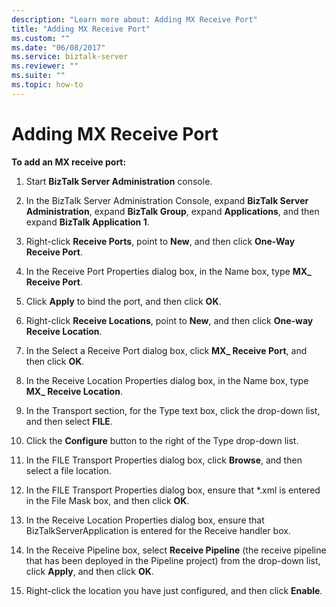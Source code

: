 ```yaml
---
description: "Learn more about: Adding MX Receive Port"
title: "Adding MX Receive Port"
ms.custom: ""
ms.date: "06/08/2017"
ms.service: biztalk-server
ms.reviewer: ""
ms.suite: ""
ms.topic: how-to
---
```

# Adding MX Receive Port
**To add an MX receive port:**  
  
1.  Start **BizTalk Server Administration** console.  
  
2.  In the BizTalk Server Administration Console, expand **BizTalk Server Administration**, expand **BizTalk Group**, expand **Applications**, and then expand **BizTalk Application 1**.  
  
3.  Right-click **Receive Ports**, point to **New**, and then click **One-Way Receive Port**.  
  
4.  In the Receive Port Properties dialog box, in the Name box, type **MX_ Receive Port**.  
  
5.  Click **Apply** to bind the port, and then click **OK**.  
  
6.  Right-click **Receive Locations**, point to **New**, and then click **One-way Receive Location**.  
  
7.  In the Select a Receive Port dialog box, click **MX_ Receive Port**, and then click **OK**.  
  
8.  In the Receive Location Properties dialog box, in the Name box, type **MX_ Receive Location**.  
  
9. In the Transport section, for the Type text box, click the drop-down list, and then select **FILE**.  
  
10. Click the **Configure** button to the right of the Type drop-down list.  
  
11. In the FILE Transport Properties dialog box, click **Browse**, and then select a file location.  
  
12. In the FILE Transport Properties dialog box, ensure that \*.xml is entered in the File Mask box, and then click **OK**.  
  
13. In the Receive Location Properties dialog box, ensure that BizTalkServerApplication is entered for the Receive handler box.  
  
14. In the Receive Pipeline box, select **Receive Pipeline** (the receive pipeline that has been deployed in the Pipeline project) from the drop-down list, click **Apply**, and then click **OK**.  
  
15. Right-click the location you have just configured, and then click **Enable**.
